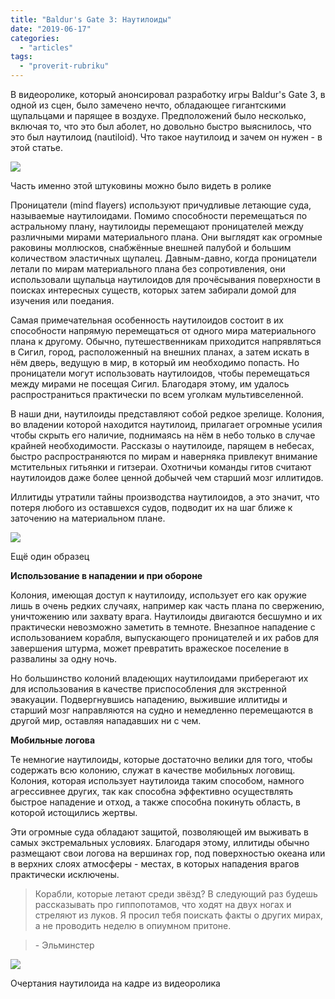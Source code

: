 ```yaml
---
title: "Baldur's Gate 3: Наутилоиды"
date: "2019-06-17"
categories: 
  - "articles"
tags: 
  - "proverit-rubriku"
---
```


В видеоролике, который анонсировал разработку игры Baldur's Gate 3, в одной из сцен, было замечено нечто, обладающее гигантскими щупальцами и парящее в воздухе. Предположений было несколько, включая то, что это был аболет, но довольно быстро выяснилось, что это был наутилоид (nautiloid). Что такое наутилоид и зачем он нужен - в этой статье.

![](https://pp.userapi.com/c852128/v852128308/13dfde/UYuZvxxud-A.jpg)

Часть именно этой штуковины можно было видеть в ролике

Проницатели (mind flayers) используют причудливые летающие суда, называемые наутилоидами. Помимо способности перемещаться по астральному плану, наутилоиды перемещают проницателей между различными мирами материального плана. Они выглядят как огромные раковины моллюсков, снабжённые внешней палубой и большим количеством эластичных щупалец. Давным-давно, когда проницатели летали по мирам материального плана без сопротивления, они использовали щупальца наутилоидов для прочёсывания поверхности в поисках интересных существ, которых затем забирали домой для изучения или поедания.

Самая примечательная особенность наутилоидов состоит в их способности напрямую перемещаться от одного мира материального плана к другому. Обычно, путешественникам приходится напрявляться в Сигил, город, расположенный на внешних планах, а затем искать в нём дверь, ведущую в мир, в который им необходимо попасть. Но проницатели могут использовать наутилоидов, чтобы перемещаться между мирами не посещая Сигил. Благодаря этому, им удалось распространиться практически по всем уголкам мультивселенной.

В наши дни, наутилоиды представляют собой редкое зрелище. Колония, во владении которой находится наутилоид, прилагает огромные усилия чтобы скрыть его наличие, поднимаясь на нём в небо только в случае крайней необходимости. Рассказы о наутилоиде, парящем в небесах, быстро распространяются по мирам и наверняка привлекут внимание мстительных гитьянки и гитзераи. Охотничьи команды гитов считают наутилоидов даже более ценной добычей чем старший мозг иллитидов.

Иллитиды утратили тайны производства наутилоидов, а это значит, что потеря любого из оставшехся судов, подводит их на шаг ближе к заточению на материальном плане.

![](https://pp.userapi.com/c852128/v852128308/13e003/IddGe0B1TwE.jpg)

Ещё один образец

**Использование в нападении и при обороне**

Колония, имеющая доступ к наутилоиду, использует его как оружие лишь в очень редких случаях, например как часть плана по свержению, уничтожению или захвату врага. Наутилоиды двигаются бесшумно и их практически невозможно заметить в темноте. Внезапное нападение с использованием корабля, выпускающего проницателей и их рабов для завершения штурма, может превратить вражеское поселение в развалины за одну ночь.

Но большинство колоний владеющих наутилоидами приберегают их для использования в качестве приспособления для экстренной эвакуации. Подвергнувшись нападению, выжившие иллитиды и старший мозг направляются на судно и немедленно перемещаются в другой мир, оставляя нападавших ни с чем.

**Мобильные логова**

Те немногие наутилоиды, которые достаточно велики для того, чтобы содержать всю колонию, служат в качестве мобильных логовищ. Колония, которая использует наутилоида таким способом, намного агрессивнее других, так как способна эффективно осуществлять быстрое нападение и отход, а также способна покинуть область, в которой истощились жертвы.

Эти огромные суда обладают защитой, позволяющей им выживать в самых экстремальных условиях. Благодаря этому, иллитиды обычно размещают свои логова на вершинах гор, под поверхностью океана или в верхних слоях атмосферы - местах, в которых нападения врагов практически исключены.

> Корабли, которые летают среди звёзд? В следующий раз будешь рассказывать про гиппопотамов, что ходят на двух ногах и стреляют из луков. Я просил тебя поискать факты о других мирах, а не проводить неделю в опиумном притоне.

> \- Эльминстер

![](https://pp.userapi.com/c852128/v852128308/13e024/vdsRZX2be1E.jpg)

Очертания наутилоида на кадре из видеоролика
